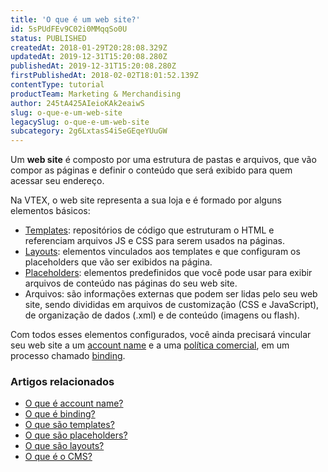 ```yaml
---
title: 'O que é um web site?'
id: 5sPUdFEv9C02i0MMqqSo0U
status: PUBLISHED
createdAt: 2018-01-29T20:28:08.329Z
updatedAt: 2019-12-31T15:20:08.280Z
publishedAt: 2019-12-31T15:20:08.280Z
firstPublishedAt: 2018-02-02T18:01:52.139Z
contentType: tutorial
productTeam: Marketing & Merchandising
author: 245tA425AIeioKAk2eaiwS
slug: o-que-e-um-web-site
legacySlug: o-que-e-um-web-site
subcategory: 2g6LxtasS4iSeGEqeYUuGW
---
```


Um __web site__ é composto por uma estrutura de pastas e arquivos, que vão compor as páginas e definir o conteúdo que será exibido para quem acessar seu endereço. 

Na VTEX, o web site representa a sua loja e é formado por alguns elementos básicos:

- [Templates](/pt/tutorial/o-que-sao-templates): repositórios de código que estruturam o HTML e referenciam arquivos JS e CSS para serem usados na páginas.
- [Layouts](/pt/tutorial/o-que-sao-layouts): elementos vinculados aos templates e que configuram os placeholders que vão ser exibidos na página.
- [Placeholders](/pt/tutorial/o-que-sao-placeholders): elementos predefinidos que você pode usar para exibir arquivos de conteúdo nas páginas do seu web site.
- Arquivos: são informações externas que podem ser lidas pelo seu web site, sendo divididas em arquivos de customização (CSS e JavaScript), de organização de dados (.xml) e de conteúdo (imagens ou flash).

Com todos esses elementos configurados, você ainda precisará vincular seu web site a um [account name](/pt/tutorial/o-que-e-account-name) e a uma [política comercial](/pt/tutorial/o-que-e-politica-comercial), em um processo chamado [binding](/pt/tutorial/o-que-e-binding).

### Artigos relacionados

- [O que é account name?](/pt/tutorial/o-que-e-account-name)
- [O que é binding?](/pt/tutorial/o-que-e-binding)
- [O que são templates?](/pt/tutorial/o-que-sao-templates)
- [O que são placeholders?](/pt/tutorial/o-que-sao-placeholders)
- [O que são layouts?](/pt/tutorial/o-que-sao-layouts)
- [O que é o CMS?](/pt/faq/o-que-e-o-cms)
